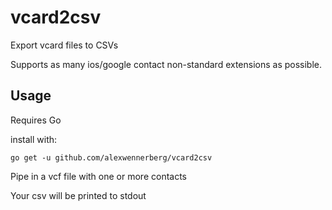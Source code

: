 # vcard2csv

Export vcard files to CSVs

Supports as many ios/google contact non-standard extensions as possible.

## Usage
Requires Go 

install with:
```
go get -u github.com/alexwennerberg/vcard2csv
```

Pipe in a vcf file with one or more contacts

Your csv will be printed to stdout
